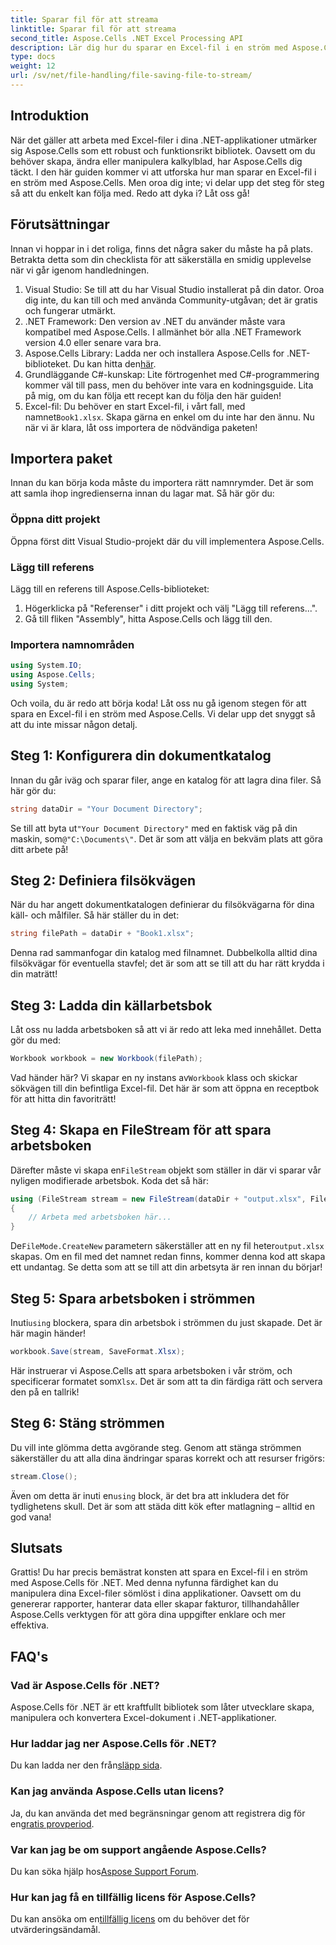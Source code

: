 ```yaml
---
title: Sparar fil för att streama
linktitle: Sparar fil för att streama
second_title: Aspose.Cells .NET Excel Processing API
description: Lär dig hur du sparar en Excel-fil i en ström med Aspose.Cells för .NET med den här steg-för-steg-guiden fullpackad med exempel.
type: docs
weight: 12
url: /sv/net/file-handling/file-saving-file-to-stream/
---
```

## Introduktion
När det gäller att arbeta med Excel-filer i dina .NET-applikationer utmärker sig Aspose.Cells som ett robust och funktionsrikt bibliotek. Oavsett om du behöver skapa, ändra eller manipulera kalkylblad, har Aspose.Cells dig täckt. I den här guiden kommer vi att utforska hur man sparar en Excel-fil i en ström med Aspose.Cells. Men oroa dig inte; vi delar upp det steg för steg så att du enkelt kan följa med. Redo att dyka i? Låt oss gå!
## Förutsättningar
Innan vi hoppar in i det roliga, finns det några saker du måste ha på plats. Betrakta detta som din checklista för att säkerställa en smidig upplevelse när vi går igenom handledningen.
1. Visual Studio: Se till att du har Visual Studio installerat på din dator. Oroa dig inte, du kan till och med använda Community-utgåvan; det är gratis och fungerar utmärkt.
2. .NET Framework: Den version av .NET du använder måste vara kompatibel med Aspose.Cells. I allmänhet bör alla .NET Framework version 4.0 eller senare vara bra.
3.  Aspose.Cells Library: Ladda ner och installera Aspose.Cells for .NET-biblioteket. Du kan hitta den[här](https://releases.aspose.com/cells/net/). 
4. Grundläggande C#-kunskap: Lite förtrogenhet med C#-programmering kommer väl till pass, men du behöver inte vara en kodningsguide. Lita på mig, om du kan följa ett recept kan du följa den här guiden!
5.  Excel-fil: Du behöver en start Excel-fil, i vårt fall, med namnet`Book1.xlsx`. Skapa gärna en enkel om du inte har den ännu.
Nu när vi är klara, låt oss importera de nödvändiga paketen!
## Importera paket
Innan du kan börja koda måste du importera rätt namnrymder. Det är som att samla ihop ingredienserna innan du lagar mat. Så här gör du:
### Öppna ditt projekt
Öppna först ditt Visual Studio-projekt där du vill implementera Aspose.Cells.
### Lägg till referens
Lägg till en referens till Aspose.Cells-biblioteket:
1. Högerklicka på "Referenser" i ditt projekt och välj "Lägg till referens...".
2. Gå till fliken "Assembly", hitta Aspose.Cells och lägg till den.
### Importera namnområden
```csharp
using System.IO;
using Aspose.Cells;
using System;
```
Och voila, du är redo att börja koda! 
Låt oss nu gå igenom stegen för att spara en Excel-fil i en ström med Aspose.Cells. Vi delar upp det snyggt så att du inte missar någon detalj.
## Steg 1: Konfigurera din dokumentkatalog
Innan du går iväg och sparar filer, ange en katalog för att lagra dina filer. Så här gör du:
```csharp
string dataDir = "Your Document Directory";
```
 Se till att byta ut`"Your Document Directory"` med en faktisk väg på din maskin, som`@"C:\Documents\"`. Det är som att välja en bekväm plats att göra ditt arbete på!
## Steg 2: Definiera filsökvägen
När du har angett dokumentkatalogen definierar du filsökvägarna för dina käll- och målfiler. Så här ställer du in det:
```csharp
string filePath = dataDir + "Book1.xlsx";
```
Denna rad sammanfogar din katalog med filnamnet. Dubbelkolla alltid dina filsökvägar för eventuella stavfel; det är som att se till att du har rätt krydda i din maträtt!
## Steg 3: Ladda din källarbetsbok
Låt oss nu ladda arbetsboken så att vi är redo att leka med innehållet. Detta gör du med:
```csharp
Workbook workbook = new Workbook(filePath);
```
Vad händer här? Vi skapar en ny instans av`Workbook` klass och skickar sökvägen till din befintliga Excel-fil. Det här är som att öppna en receptbok för att hitta din favoriträtt!
## Steg 4: Skapa en FileStream för att spara arbetsboken
 Därefter måste vi skapa en`FileStream` objekt som ställer in där vi sparar vår nyligen modifierade arbetsbok. Koda det så här:
```csharp
using (FileStream stream = new FileStream(dataDir + "output.xlsx", FileMode.CreateNew))
{
    // Arbeta med arbetsboken här...
}
```
 De`FileMode.CreateNew` parametern säkerställer att en ny fil heter`output.xlsx` skapas. Om en fil med det namnet redan finns, kommer denna kod att skapa ett undantag. Se detta som att se till att din arbetsyta är ren innan du börjar!
## Steg 5: Spara arbetsboken i strömmen
 Inuti`using` blockera, spara din arbetsbok i strömmen du just skapade. Det är här magin händer!
```csharp
workbook.Save(stream, SaveFormat.Xlsx);
```
 Här instruerar vi Aspose.Cells att spara arbetsboken i vår ström, och specificerar formatet som`Xlsx`. Det är som att ta din färdiga rätt och servera den på en tallrik!
## Steg 6: Stäng strömmen
Du vill inte glömma detta avgörande steg. Genom att stänga strömmen säkerställer du att alla dina ändringar sparas korrekt och att resurser frigörs:
```csharp
stream.Close();
```
 Även om detta är inuti en`using` block, är det bra att inkludera det för tydlighetens skull. Det är som att städa ditt kök efter matlagning – alltid en god vana!
## Slutsats
Grattis! Du har precis bemästrat konsten att spara en Excel-fil i en ström med Aspose.Cells för .NET. Med denna nyfunna färdighet kan du manipulera dina Excel-filer sömlöst i dina applikationer. Oavsett om du genererar rapporter, hanterar data eller skapar fakturor, tillhandahåller Aspose.Cells verktygen för att göra dina uppgifter enklare och mer effektiva.
## FAQ's
### Vad är Aspose.Cells för .NET?
Aspose.Cells för .NET är ett kraftfullt bibliotek som låter utvecklare skapa, manipulera och konvertera Excel-dokument i .NET-applikationer.
### Hur laddar jag ner Aspose.Cells för .NET?
 Du kan ladda ner den från[släpp sida](https://releases.aspose.com/cells/net/).
### Kan jag använda Aspose.Cells utan licens?
 Ja, du kan använda det med begränsningar genom att registrera dig för en[gratis provperiod](https://releases.aspose.com/). 
### Var kan jag be om support angående Aspose.Cells?
 Du kan söka hjälp hos[Aspose Support Forum](https://forum.aspose.com/c/cells/9).
### Hur kan jag få en tillfällig licens för Aspose.Cells?
 Du kan ansöka om en[tillfällig licens](https://purchase.aspose.com/temporary-license/) om du behöver det för utvärderingsändamål.
